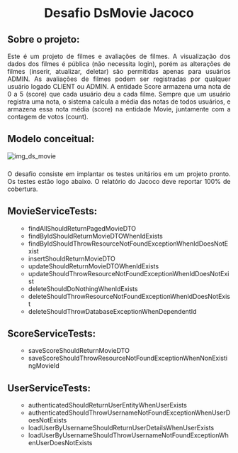 <h1 align="center"> Desafio DsMovie Jacoco </h1>

## Sobre o projeto:
<div align= "justify">

Este é um projeto de filmes e avaliações de filmes. A visualização dos dados dos filmes é pública (não necessita login), porém as alterações de filmes (inserir, atualizar, deletar) são permitidas apenas para usuários ADMIN. As avaliações de filmes podem ser registradas por qualquer usuário logado CLIENT ou ADMIN. A entidade Score armazena uma nota de 0 a 5 (score) que cada usuário deu a cada filme. Sempre que um usuário registra uma nota, o sistema calcula a média das notas de todos usuários, e armazena essa nota média (score) na entidade Movie, juntamente com a contagem de votos (count).  

###

## Modelo conceitual:

![img_ds_movie](https://github.com/maririb749/Desafio-dsmovie-jacoco/assets/85500087/f5feb895-1ebe-4255-a82c-a38a42b10ce3)

###

<div align= "justify">
O desafio consiste em implantar os testes unitários em um projeto pronto. Os testes estão logo abaixo. O relatório do Jacoco deve reportar 100% de cobertura.

</div> 

###

## MovieServiceTests:

 <ul>
  <ul>
    <li>findAllShouldReturnPagedMovieDTO</li>
    <li>findByIdShouldReturnMovieDTOWhenIdExists</li>
    <li>findByIdShouldThrowResourceNotFoundExceptionWhenIdDoesNotExist</li>
    <li>insertShouldReturnMovieDTO</li>
    <li>updateShouldReturnMovieDTOWhenIdExists</li>
    <li>updateShouldThrowResourceNotFoundExceptionWhenIdDoesNotExist</li>
    <li>deleteShouldDoNothingWhenIdExists</li>
    <li>deleteShouldThrowResourceNotFoundExceptionWhenIdDoesNotExist</li>
    <li>deleteShouldThrowDatabaseExceptionWhenDependentId</li>
 </ul>
</ul>

###
## ScoreServiceTests:

 <ul>
  <ul>
    <li>saveScoreShouldReturnMovieDTO</li>
    <li>saveScoreShouldThrowResourceNotFoundExceptionWhenNonExistingMovieId</li>
  </ul>
</ul>

###
## UserServiceTests:

 <ul>
  <ul>
    <li>authenticatedShouldReturnUserEntityWhenUserExists</li>
    <li>authenticatedShouldThrowUsernameNotFoundExceptionWhenUserDoesNotExists</li>
     <li>loadUserByUsernameShouldReturnUserDetailsWhenUserExists</li>
    <li>loadUserByUsernameShouldThrowUsernameNotFoundExceptionWhenUserDoesNotExists</li>
  </ul>
</ul>
